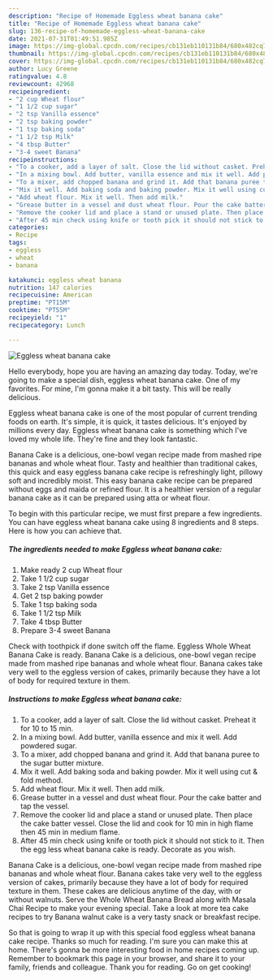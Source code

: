 ```yaml
---
description: "Recipe of Homemade Eggless wheat banana cake"
title: "Recipe of Homemade Eggless wheat banana cake"
slug: 136-recipe-of-homemade-eggless-wheat-banana-cake
date: 2021-07-31T01:49:51.985Z
image: https://img-global.cpcdn.com/recipes/cb131eb110131b84/680x482cq70/eggless-wheat-banana-cake-recipe-main-photo.jpg
thumbnail: https://img-global.cpcdn.com/recipes/cb131eb110131b84/680x482cq70/eggless-wheat-banana-cake-recipe-main-photo.jpg
cover: https://img-global.cpcdn.com/recipes/cb131eb110131b84/680x482cq70/eggless-wheat-banana-cake-recipe-main-photo.jpg
author: Lucy Greene
ratingvalue: 4.8
reviewcount: 42968
recipeingredient:
- "2 cup Wheat flour"
- "1 1/2 cup sugar"
- "2 tsp Vanilla essence"
- "2 tsp baking powder"
- "1 tsp baking soda"
- "1 1/2 tsp Milk"
- "4 tbsp Butter"
- "3-4 sweet Banana"
recipeinstructions:
- "To a cooker, add a layer of salt. Close the lid without casket. Preheat it for 10 to 15 min."
- "In a mixing bowl. Add butter, vanilla essence and mix it well. Add powdered sugar."
- "To a mixer, add chopped banana and grind it. Add that banana puree to the sugar butter mixture."
- "Mix it well. Add baking soda and baking powder. Mix it well using cut &amp; fold method."
- "Add wheat flour. Mix it well. Then add milk."
- "Grease butter in a vessel and dust wheat flour. Pour the cake batter and tap the vessel."
- "Remove the cooker lid and place a stand or unused plate. Then place the cake batter vessel. Close the lid and cook for 10 min in high flame then 45 min in medium flame."
- "After 45 min check using knife or tooth pick it should not stick to it. Then the egg less wheat banana cake is ready. Decorate as you wish."
categories:
- Recipe
tags:
- eggless
- wheat
- banana

katakunci: eggless wheat banana 
nutrition: 147 calories
recipecuisine: American
preptime: "PT15M"
cooktime: "PT55M"
recipeyield: "1"
recipecategory: Lunch

---
```



![Eggless wheat banana cake](https://img-global.cpcdn.com/recipes/cb131eb110131b84/680x482cq70/eggless-wheat-banana-cake-recipe-main-photo.jpg)

Hello everybody, hope you are having an amazing day today. Today, we're going to make a special dish, eggless wheat banana cake. One of my favorites. For mine, I'm gonna make it a bit tasty. This will be really delicious.

Eggless wheat banana cake is one of the most popular of current trending foods on earth. It's simple, it is quick, it tastes delicious. It's enjoyed by millions every day. Eggless wheat banana cake is something which I've loved my whole life. They're fine and they look fantastic.

Banana Cake is a delicious, one-bowl vegan recipe made from mashed ripe bananas and whole wheat flour. Tasty and healthier than traditional cakes, this quick and easy eggless banana cake recipe is refreshingly light, pillowy soft and incredibly moist. This easy banana cake recipe can be prepared without eggs and maida or refined flour. It is a healthier version of a regular banana cake as it can be prepared using atta or wheat flour.


To begin with this particular recipe, we must first prepare a few ingredients. You can have eggless wheat banana cake using 8 ingredients and 8 steps. Here is how you can achieve that.

<!--inarticleads1-->

##### The ingredients needed to make Eggless wheat banana cake:

1. Make ready 2 cup Wheat flour
1. Take 1 1/2 cup sugar
1. Take 2 tsp Vanilla essence
1. Get 2 tsp baking powder
1. Take 1 tsp baking soda
1. Take 1 1/2 tsp Milk
1. Take 4 tbsp Butter
1. Prepare 3-4 sweet Banana


Check with toothpick if done switch off the flame. Eggless Whole Wheat Banana Cake is ready. Banana Cake is a delicious, one-bowl vegan recipe made from mashed ripe bananas and whole wheat flour. Banana cakes take very well to the eggless version of cakes, primarily because they have a lot of body for required texture in them. 

<!--inarticleads2-->

##### Instructions to make Eggless wheat banana cake:

1. To a cooker, add a layer of salt. Close the lid without casket. Preheat it for 10 to 15 min.
1. In a mixing bowl. Add butter, vanilla essence and mix it well. Add powdered sugar.
1. To a mixer, add chopped banana and grind it. Add that banana puree to the sugar butter mixture.
1. Mix it well. Add baking soda and baking powder. Mix it well using cut &amp; fold method.
1. Add wheat flour. Mix it well. Then add milk.
1. Grease butter in a vessel and dust wheat flour. Pour the cake batter and tap the vessel.
1. Remove the cooker lid and place a stand or unused plate. Then place the cake batter vessel. Close the lid and cook for 10 min in high flame then 45 min in medium flame.
1. After 45 min check using knife or tooth pick it should not stick to it. Then the egg less wheat banana cake is ready. Decorate as you wish.


Banana Cake is a delicious, one-bowl vegan recipe made from mashed ripe bananas and whole wheat flour. Banana cakes take very well to the eggless version of cakes, primarily because they have a lot of body for required texture in them. These cakes are delicious anytime of the day, with or without walnuts. Serve the Whole Wheat Banana Bread along with Masala Chai Recipe to make your evening special. Take a look at more tea cake recipes to try Banana walnut cake is a very tasty snack or breakfast recipe. 

So that is going to wrap it up with this special food eggless wheat banana cake recipe. Thanks so much for reading. I'm sure you can make this at home. There's gonna be more interesting food in home recipes coming up. Remember to bookmark this page in your browser, and share it to your family, friends and colleague. Thank you for reading. Go on get cooking!
